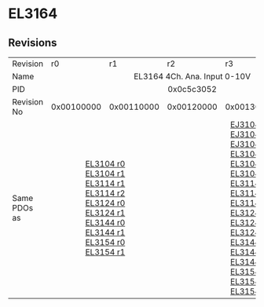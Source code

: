 # EL3164

## Revisions
<table>
<tr>
<td>Revision</td>
<td>r0</td>
<td>r1</td>
<td>r2</td>
<td>r3</td>
<td>r4</td>
</tr>
<tr>
<td>Name</td>
<td colspan=5 align="center">EL3164 4Ch. Ana. Input 0-10V</td>
</tr>
<tr>
<td>PID</td>
<td colspan=5 align="center">0x0c5c3052</td>
</tr>
<tr>
<td>Revision No</td>
<td>0x00100000</td>
<td>0x00110000</td>
<td>0x00120000</td>
<td>0x00130000</td>
<td>0x00140000</td>
</tr>
<tr>
<td>Same PDOs as</td>
<td colspan=2 align="center"><a href="EL3104.md">EL3104 r0</a><br/><a href="EL3104.md">EL3104 r1</a><br/><a href="EL3114.md">EL3114 r1</a><br/><a href="EL3114.md">EL3114 r2</a><br/><a href="EL3124.md">EL3124 r0</a><br/><a href="EL3124.md">EL3124 r1</a><br/><a href="EL3144.md">EL3144 r0</a><br/><a href="EL3144.md">EL3144 r1</a><br/><a href="EL3154.md">EL3154 r0</a><br/><a href="EL3154.md">EL3154 r1</a></td>
<td colspan=3 align="center"><a href="EJ3104.md">EJ3104 r3</a><br/><a href="EJ3104.md">EJ3104 r4</a><br/><a href="EJ3104.md">EJ3104 r5</a><br/><a href="EL3104.md">EL3104 r2</a><br/><a href="EL3104.md">EL3104 r3</a><br/><a href="EL3104.md">EL3104 r4</a><br/><a href="EL3114.md">EL3114 r3</a><br/><a href="EL3114.md">EL3114 r4</a><br/><a href="EL3114.md">EL3114 r5</a><br/><a href="EL3124.md">EL3124 r2</a><br/><a href="EL3124.md">EL3124 r3</a><br/><a href="EL3124.md">EL3124 r4</a><br/><a href="EL3144.md">EL3144 r2</a><br/><a href="EL3144.md">EL3144 r3</a><br/><a href="EL3144.md">EL3144 r4</a><br/><a href="EL3154.md">EL3154 r2</a><br/><a href="EL3154.md">EL3154 r3</a><br/><a href="EL3154.md">EL3154 r4</a></td>
</tr>
</table>

